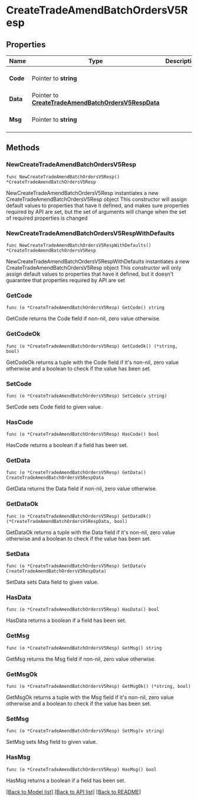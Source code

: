 # CreateTradeAmendBatchOrdersV5Resp

## Properties

Name | Type | Description | Notes
------------ | ------------- | ------------- | -------------
**Code** | Pointer to **string** |  | [optional] [default to ""]
**Data** | Pointer to [**CreateTradeAmendBatchOrdersV5RespData**](CreateTradeAmendBatchOrdersV5RespData.md) |  | [optional] 
**Msg** | Pointer to **string** |  | [optional] [default to ""]

## Methods

### NewCreateTradeAmendBatchOrdersV5Resp

`func NewCreateTradeAmendBatchOrdersV5Resp() *CreateTradeAmendBatchOrdersV5Resp`

NewCreateTradeAmendBatchOrdersV5Resp instantiates a new CreateTradeAmendBatchOrdersV5Resp object
This constructor will assign default values to properties that have it defined,
and makes sure properties required by API are set, but the set of arguments
will change when the set of required properties is changed

### NewCreateTradeAmendBatchOrdersV5RespWithDefaults

`func NewCreateTradeAmendBatchOrdersV5RespWithDefaults() *CreateTradeAmendBatchOrdersV5Resp`

NewCreateTradeAmendBatchOrdersV5RespWithDefaults instantiates a new CreateTradeAmendBatchOrdersV5Resp object
This constructor will only assign default values to properties that have it defined,
but it doesn't guarantee that properties required by API are set

### GetCode

`func (o *CreateTradeAmendBatchOrdersV5Resp) GetCode() string`

GetCode returns the Code field if non-nil, zero value otherwise.

### GetCodeOk

`func (o *CreateTradeAmendBatchOrdersV5Resp) GetCodeOk() (*string, bool)`

GetCodeOk returns a tuple with the Code field if it's non-nil, zero value otherwise
and a boolean to check if the value has been set.

### SetCode

`func (o *CreateTradeAmendBatchOrdersV5Resp) SetCode(v string)`

SetCode sets Code field to given value.

### HasCode

`func (o *CreateTradeAmendBatchOrdersV5Resp) HasCode() bool`

HasCode returns a boolean if a field has been set.

### GetData

`func (o *CreateTradeAmendBatchOrdersV5Resp) GetData() CreateTradeAmendBatchOrdersV5RespData`

GetData returns the Data field if non-nil, zero value otherwise.

### GetDataOk

`func (o *CreateTradeAmendBatchOrdersV5Resp) GetDataOk() (*CreateTradeAmendBatchOrdersV5RespData, bool)`

GetDataOk returns a tuple with the Data field if it's non-nil, zero value otherwise
and a boolean to check if the value has been set.

### SetData

`func (o *CreateTradeAmendBatchOrdersV5Resp) SetData(v CreateTradeAmendBatchOrdersV5RespData)`

SetData sets Data field to given value.

### HasData

`func (o *CreateTradeAmendBatchOrdersV5Resp) HasData() bool`

HasData returns a boolean if a field has been set.

### GetMsg

`func (o *CreateTradeAmendBatchOrdersV5Resp) GetMsg() string`

GetMsg returns the Msg field if non-nil, zero value otherwise.

### GetMsgOk

`func (o *CreateTradeAmendBatchOrdersV5Resp) GetMsgOk() (*string, bool)`

GetMsgOk returns a tuple with the Msg field if it's non-nil, zero value otherwise
and a boolean to check if the value has been set.

### SetMsg

`func (o *CreateTradeAmendBatchOrdersV5Resp) SetMsg(v string)`

SetMsg sets Msg field to given value.

### HasMsg

`func (o *CreateTradeAmendBatchOrdersV5Resp) HasMsg() bool`

HasMsg returns a boolean if a field has been set.


[[Back to Model list]](../README.md#documentation-for-models) [[Back to API list]](../README.md#documentation-for-api-endpoints) [[Back to README]](../README.md)


